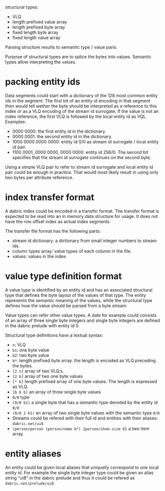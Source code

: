 structural types:

- VLQ
- length prefixed value array
- length prefixed byte array
- fixed length byte array
- fixed length value array

Parsing structure results to semantic type / value paris.

Purpose of structural types are to splice the bytes into values. Semantic types allow interpreting the values.

# packing entity ids

Data segments could start with a dictionary of the 128 most common entity ids in the segment. The first bit of an entity id encoding in that segment then would tell wether the byte should be interpreted as a reference to this index or as a VLQ encoding of the stream id surrogate. If the value is not an index reference, the first VLQ is followed by the local entity id as VQL. Examples:

- 0000 0000: the first entity id in the dictionary.
- 0000 0001: the second entity id in the dictionary.
- 1000 0000 0000 0000: entity id 0/0 as stream id surrogate / local entity id pair.
- 1100 0001, 0000 0000, 0000 0000: entity id 256/0. The second bit specifies that the stream id surrogate continues on the second byte.

Using a simple VLQ pair to refer to stream id surrogate and local entity id pair could be enough in practice. That would most likely result in using only two bytes per attribute reference.

# index transfer format

A dabric index could be encoded in a transfer format. The transfer format is expected to be read into an in memory data structure for usage. It does not have the row offset index as actual index segments.

The transfer file format has the following parts:
- stream id dictionary: a dictionary from small integer numbers to stream ids.
- column types array: value types of each column in the file.
- values: values in the index

# value type definition format

A value type is identified by an entity id and has an associated structural type that defines the byte layout of the values of that type. The entity represents the semantic meaning of the values, while the structural type defines how the value should be parsed from a byte stream.

Value types can refer other value types. A date for example could consists of an array of three single byte integers and single byte integers are defined in the dabric prelude with entity id 0.

Structural type definitions have a textual syntax:
- `n`: VLQ
- `b1`: one byte value
- `b2`: two byte value
- `b*`: length prefixed byte array. the length is encoded as VLQ preceding the bytes.
- `[2 n]` array of two VLQ:s.
- `[2 b]` array of two one byte values
- `[* b]` length prefixed array of one byte values. The length is expressed as VLQ.
- `[b b b]` an array of three single byte values
- `0/0` type
- `(0/0 b1)` a single byte that has a semantic type denoted by the entity id `0/0`
- `(0/0 2 b1)` an array of two single byte values with the semantic type `0/0`
- Streams could be refered with their full id and entities with their aliases: `dabric.net/ui8`
- `(person/person (person/name b*) {person/shoe-size b}` a two item array

# entity aliases

An entity could be given local aliases that uniquelly correspond to one local entity id. For example the single byte integer type could be given an alias string "ui8" in the dabric prelude and thus it could be refered as `dabric.net/prelude/ui8`.
